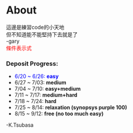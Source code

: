 # About  

這邊是練習code的小天地  
但不知道能不能堅持下去就是了  
 -gary  
 <font color=red>條件表示式</font>
### Deposit Progress:
* <font color=blue>6/20 ~ 6/26: **easy**</font>
* 6/27 ~ 7/03: **medium**
* 7/04 ~ 7/10: **easy+medium**
* 7/11 ~ 7/17: **medium+hard**
* 7/18 ~ 7/24: **hard**
* 7/25 ~ 8/14: **relaxation (synopsys purple 100)**
* 8/15 ~ 9/12: **free (no too much easy)**

 -K.Tsubasa
